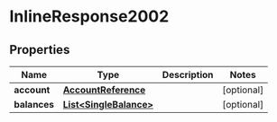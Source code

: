 
# InlineResponse2002

## Properties
Name | Type | Description | Notes
------------ | ------------- | ------------- | -------------
**account** | [**AccountReference**](AccountReference.md) |  |  [optional]
**balances** | [**List&lt;SingleBalance&gt;**](SingleBalance.md) |  |  [optional]



